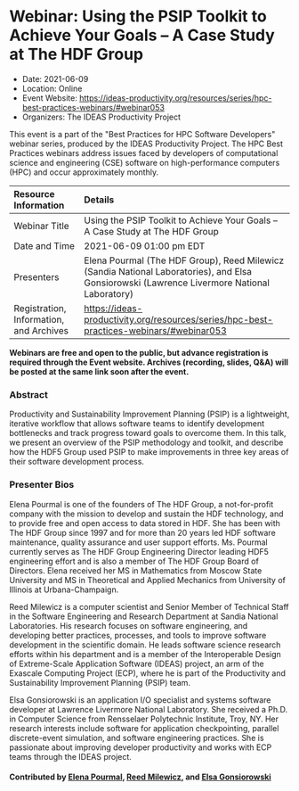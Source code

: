 # Webinar: Using the PSIP Toolkit to Achieve Your Goals – A Case Study at The HDF Group

- Date: 2021-06-09
- Location: Online
- Event Website: https://ideas-productivity.org/resources/series/hpc-best-practices-webinars/#webinar053
- Organizers: The IDEAS Productivity Project
			   
This event is a part of the "Best Practices for HPC Software
Developers" webinar series, produced by the IDEAS Productivity
Project. The HPC Best Practices webinars address issues faced by
developers of computational science and engineering (CSE) software on
high-performance computers (HPC) and occur approximately monthly.

Resource Information | Details
:--- | :---			   
Webinar Title | Using the PSIP Toolkit to Achieve Your Goals – A Case Study at The HDF Group
Date and Time | 2021-06-09 01:00 pm EDT
Presenters | Elena Pourmal (The HDF Group), Reed Milewicz (Sandia National Laboratories),  and Elsa Gonsiorowski (Lawrence Livermore National Laboratory)
Registration, Information, and Archives | 	<https://ideas-productivity.org/resources/series/hpc-best-practices-webinars/#webinar053>	   

**Webinars are free and open to the public, but advance registration is required through the Event website. Archives (recording, slides, Q&A) will be posted at the same link soon after the event.**

### Abstract
<p>Productivity and Sustainability Improvement Planning (PSIP) is a lightweight, iterative workflow that allows software teams to identify development bottlenecks and track progress toward goals to overcome them. In this talk, we present an overview of the PSIP methodology and toolkit, and describe how the HDF5 Group used PSIP to make improvements in three key areas of their software development process.</p>



### Presenter Bios
<p>Elena Pourmal is one of the founders of The HDF Group, a not-for-profit company with the mission to develop and sustain the HDF technology, and to provide free and open access to data stored in HDF. She has been with The HDF Group since 1997 and for more than 20 years led HDF software maintenance, quality assurance and user support efforts. Ms. Pourmal currently serves as The HDF Group Engineering Director leading HDF5 engineering effort and is also a member of The HDF Group Board of Directors. Elena received her MS in Mathematics from Moscow State University and MS in Theoretical and Applied Mechanics from University of Illinois at Urbana-Champaign.</p>
<p>Reed Milewicz is a computer scientist and Senior Member of Technical Staff in the Software Engineering and Research Department at Sandia National Laboratories. His research focuses on software engineering, and developing better practices, processes, and tools to improve software development in the scientific domain. He leads software science research efforts within his department and is a member of the Interoperable Design of Extreme-Scale Application Software (IDEAS) project, an arm of the Exascale Computing Project (ECP), where he is part of the Productivity and Sustainability Improvement Planning (PSIP) team.</p>
<p>Elsa Gonsiorowski is an application I/O specialist and systems software developer at Lawrence Livermore National Laboratory. She received a Ph.D. in Computer Science from Rensselaer Polytechnic Institute, Troy, NY. Her research interests include software for application checkpointing, parallel discrete-event simulation, and software engineering practices. She is passionate about improving developer productivity and works with ECP teams through the IDEAS project.</p>

    

#### Contributed by [Elena Pourmal](https://github.com/epourmal "Elena Pourmal GitHub profile"), [Reed Milewicz](https://github.com/rmmilewi "Reed Milewicz GitHub profile"),  and [Elsa Gonsiorowski](https://github.com/gonsie "Elsa Gonsiorowski GitHub profile")

<!---
Publish: yes
Categories: skills
Topics: online learning
Level: 2
Prerequisites: default
Aggregate: none
--->
